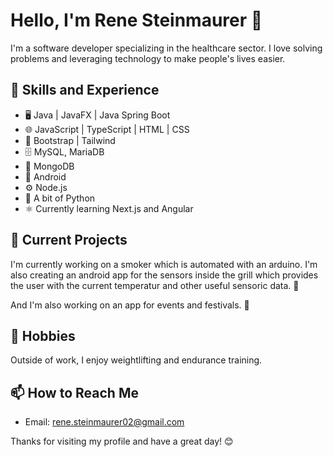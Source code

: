 # Hello, I'm Rene Steinmaurer 👋

I'm a software developer specializing in the healthcare sector. I love solving problems and leveraging technology to make people's lives easier.

## 🔭 Skills and Experience
- 🖥️ Java | JavaFX | Java Spring Boot
- 🌐 JavaScript | TypeScript | HTML | CSS
- 👀 Bootstrap | Tailwind
- 🗄️ MySQL, MariaDB
- 🍃 MongoDB
- 📱 Android
- ⚙️ Node.js
- 🐍 A bit of Python
- ⚛️ Currently learning Next.js and Angular

## 🌱 Current Projects
I'm currently working on a smoker which is automated with an arduino. I'm also creating an android app for the sensors inside the grill which provides the user with the current temperatur and other useful sensoric data. 🍗

And I'm also working on an app for events and festivals. 🎉

## 💪 Hobbies
Outside of work, I enjoy weightlifting and endurance training. 

## 📫 How to Reach Me
- Email: [rene.steinmaurer02@gmail.com](mailto:rene.steinmaurer02@gmail.com)

Thanks for visiting my profile and have a great day! 😊




